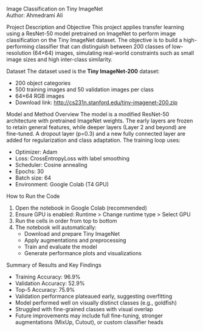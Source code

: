 Image Classification on Tiny ImageNet  
Author: Ahmedrami Ali

Project Description and Objective
This project applies transfer learning using a ResNet-50 model pretrained on ImageNet to perform image classification on the Tiny ImageNet dataset. The objective is to build a high-performing classifier that can distinguish between 200 classes of low-resolution (64×64) images, simulating real-world constraints such as small image sizes and high inter-class similarity.

Dataset
The dataset used is the **Tiny ImageNet-200** dataset:
- 200 object categories  
- 500 training images and 50 validation images per class  
- 64×64 RGB images  
- Download link: http://cs231n.stanford.edu/tiny-imagenet-200.zip

Model and Method Overview
The model is a modified ResNet-50 architecture with pretrained ImageNet weights. The early layers are frozen to retain general features, while deeper layers (Layer 2 and beyond) are fine-tuned. A dropout layer (p=0.3) and a new fully connected layer are added for regularization and class adaptation. The training loop uses:
- Optimizer: Adam  
- Loss: CrossEntropyLoss with label smoothing  
- Scheduler: Cosine annealing  
- Epochs: 30  
- Batch size: 64  
- Environment: Google Colab (T4 GPU)

How to Run the Code
1. Open the notebook in Google Colab (recommended)
2. Ensure GPU is enabled: Runtime > Change runtime type > Select GPU
3. Run the cells in order from top to bottom
4. The notebook will automatically:
   - Download and prepare Tiny ImageNet
   - Apply augmentations and preprocessing
   - Train and evaluate the model
   - Generate performance plots and visualizations

Summary of Results and Key Findings
- Training Accuracy: 96.9%  
- Validation Accuracy: 52.9%  
- Top-5 Accuracy: 75.9%  
- Validation performance plateaued early, suggesting overfitting  
- Model performed well on visually distinct classes (e.g., goldfish)  
- Struggled with fine-grained classes with visual overlap  
- Future improvements may include full fine-tuning, stronger augmentations (MixUp, Cutout), or custom classifier heads
